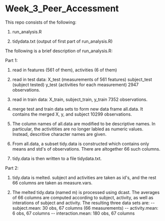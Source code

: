 Week_3_Peer_Accessment
======================

This repo consists of the following:
1. run_analysis.R

2. tidydata.txt (output of first part of run_analysis.R)


The following is a brief description of run_analysis.R:

Part 1:

1. read in features (561 of them), activities (6 of them)

2. read in test data: X_test (measurements of 561 features)
                      subject_test (subject tested)
                      y_test (activities for each measurement)
   2947 observations.

3. read in train data: X_train, subject_train, y_train
   7352 observations.

4. merge test and train data sets to form new data frame
    all.data. It contains the merged X, y, and subject
   10299 observations.

5. The column names of all.data are modified to be descriptive
   names. In particular, the activitities are no longer labled 
   as numeric values. Instead, descritive character names 
   are given.

6. From all.data, a subset tidy.data is constructed which
   contains only means and std's of observations. There are 
   altogether 66 such columns.

7. tidy.data is then written to a file tidydata.txt.

Part 2:

1. tidy.data is melted. subject and activities are taken as id's,
   and the rest 66 columns are taken as measure.vars.

2. The melted tidy.data (named m) is processed using dcast.
   The averages of 66 columns are computed according to subject,
   activity, as well as interations of subject and activity.
   The resulting three data sets are:
   -- subject.mean: 30 obs, 67 columns (66 measurements)
   -- activity.mean: 6 obs, 67 columns
   -- interaction.mean: 180 obs, 67 columns